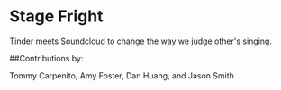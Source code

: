 # Stage Fright

Tinder meets Soundcloud to change the way we judge other's singing.

##Contributions by:

Tommy Carpenito, Amy Foster, Dan Huang, and Jason Smith